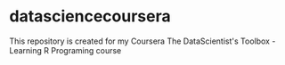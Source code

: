 # datasciencecoursera
This repository is created for my Coursera The DataScientist's Toolbox - Learning R Programing course
